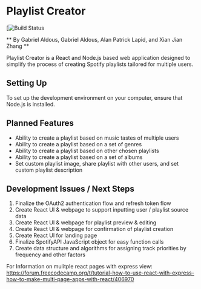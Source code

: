 # Playlist Creator

[![Build Status]()

** By Gabriel Aldous, Gabriel Aldous, Alan Patrick Lapid, and Xian Jian Zhang **

Playlist Creator is a React and Node.js based web application designed to
simplify the process of creating Spotify playlists tailored for multiple 
users. 

## Setting Up 

To set up the development environment on your computer, ensure that Node.js is installed. 

## Planned Features

- Ability to create a playlist based on music tastes of multiple users
- Ability to create a playlist based on a set of genres
- Ability to create a playlist based on other chosen playlists
- Ability to create a playlist based on a set of albums
- Set custom playlist image, share playlist with other users, and set custom playlist description

## Development Issues / Next Steps

1. Finalize the OAuth2 authentication flow and refresh token flow
2. Create React UI & webpage to support inputting user / playlist source data
3. Create React UI & webpage for playlist preview & editing
4. Create React UI & webpage for confirmation of playlist creation
5. Create React UI for landing page
6. Finalize SpotifyAPI JavaScript object for easy function calls
7. Create data structure and algorithms for assigning track priorities by frequency and other factors

For Information on mulitple react pages with express view: 
https://forum.freecodecamp.org/t/tutorial-how-to-use-react-with-express-how-to-make-multi-page-apps-with-react/406970
